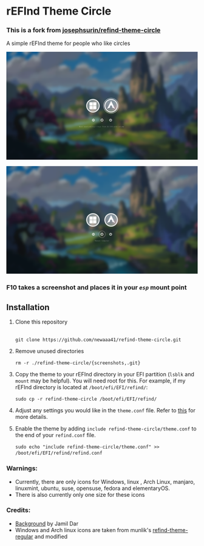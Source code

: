 # rEFInd Theme Circle

### This is a fork from [josephsurin/refind-theme-circle](https://github.com/josephsurin/refind-theme-circle)

A simple rEFInd theme for people who like circles

![os_select](./screenshots/os_select.png)

![tool_select](./screenshots/tool_select.png)

### F10 takes a screenshot and places it in your _`esp`_ mount point

## Installation

1. Clone this repository

   ```

   git clone https://github.com/newaaa41/refind-theme-circle.git
   ```

2. Remove unused directories

   ```
   rm -r ./refind-theme-circle/{screenshots,.git}
   ```

3. Copy the theme to your rEFInd directory in your EFI partition (`lsblk` and `mount` may be helpful). You will need root for this. For example, if my rEFInd directory is located at `/boot/efi/EFI/refind/`:

   ```
   sudo cp -r refind-theme-circle /boot/efi/EFI/refind/
   ```

4. Adjust any settings you would like in the `theme.conf` file. Refer to [this](http://www.rodsbooks.com/refind/themes.html) for more details.

5. Enable the theme by adding `include refind-theme-circle/theme.conf` to the end of your `refind.conf` file.

   ```
   sudo echo "include refind-theme-circle/theme.conf" >> /boot/efi/EFI/refind/refind.conf
   ```

### Warnings:

- Currently, there are only icons for Windows, linux , Arch Linux, manjaro, linuxmint, ubuntu, suse, opensuse, fedora and elementaryOS.
- There is also currently only one size for these icons

### Credits:

- [Background](https://www.artstation.com/artwork/lVNyKk) by Jamil Dar
- Windows and Arch linux icons are taken from munlik's [refind-theme-regular](https://github.com/munlik/refind-theme-regular) and modified
